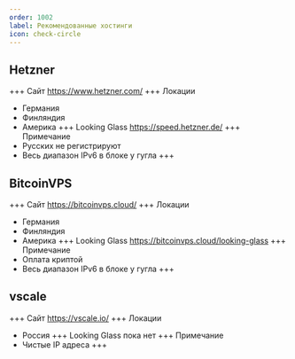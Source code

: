 ```yaml
---
order: 1002
label: Рекомендованные хостинги
icon: check-circle
---
```


## Hetzner
+++ Сайт
https://www.hetzner.com/
+++ Локации
- Германия
- Финляндия
- Америка
+++ Looking Glass
https://speed.hetzner.de/
+++ Примечание
- Русских не регистрируют
- Весь диапазон IPv6 в блоке у гугла
+++

## BitcoinVPS
+++ Сайт
https://bitcoinvps.cloud/
+++ Локации
- Германия
- Финляндия
- Америка
+++ Looking Glass
https://bitcoinvps.cloud/looking-glass
+++ Примечание
- Оплата криптой
- Весь диапазон IPv6 в блоке у гугла
+++

## vscale
+++ Сайт
https://vscale.io/
+++ Локации
- Россия
+++ Looking Glass
пока нет
+++ Примечание
- Чистые IP адреса
+++

